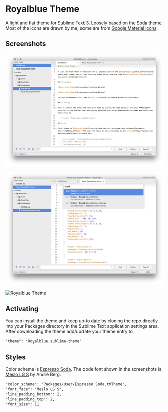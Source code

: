 # Royalblue Theme

A light and flat theme for Sublime Text 3. Loosely based on the [Soda](https://github.com/buymeasoda/soda-theme) theme. Most of the icons are drawn by me, some are from [Google Material icons](https://www.google.com/design/icons/).

## Screenshots

![Royalblue Theme](Screenshots/royalblue-01.png)

![Royalblue Theme](Screenshots/royalblue-02.png)

![Royalblue Theme](Screenshots/royalblue-03.png)

## Activating

You can install the theme and keep up to date by cloning the repo directly into your Packages directory in the Sublime Text application settings area. After downloading the theme add/update your theme entry to 
    
    "theme": "Royalblue.sublime-theme"

## Styles

Color scheme is [Espresso Soda](https://github.com/rm-rf-etc/soda-color-schemes/blob/master/Espresso%20Soda.tmTheme). The code font shown in the screenshots is [Meslo LG S](https://github.com/andreberg/Meslo-Font) by André Berg. 

    "color_scheme": "Packages/User/Espresso Soda.tmTheme",
    "font_face": "Meslo LG S",
    "line_padding_bottom": 2,
    "line_padding_top": 2,
    "font_size": 11